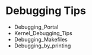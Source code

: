 # Debugging Tips
* Debugging_Portal
* Kernel_Debugging_Tips
* Debugging_Makefiles
* Debugging_by_printing

